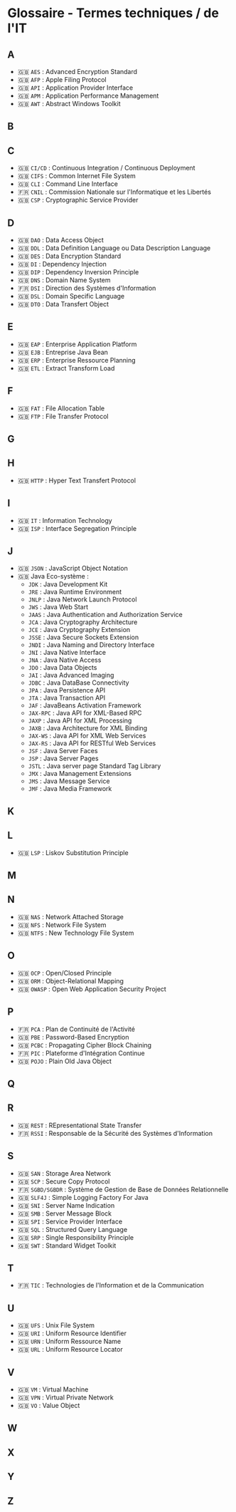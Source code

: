 # Glossaire - Termes techniques / de l'IT

## A

* :uk: `AES` : Advanced Encryption Standard
* :uk: `AFP` : Apple Filing Protocol
* :uk: `API` : Application Provider Interface
* :uk: `APM` : Application Performance Management
* :uk: `AWT` : Abstract Windows Toolkit

## B

## C

* :uk: `CI/CD` : Continuous Integration / Continuous Deployment
* :uk: `CIFS` : Common Internet File System
* :uk: `CLI` : Command Line Interface
* :fr: `CNIL` : Commission Nationale sur l'Informatique et les Libertés
* :uk: `CSP` : Cryptographic Service Provider

## D

* :uk: `DAO` : Data Access Object
* :uk: `DDL` : Data Definition Language ou Data Description Language
* :uk: `DES` : Data Encryption Standard
* :uk: `DI` : Dependency Injection
* :uk: `DIP` : Dependency Inversion Principle
* :uk: `DNS` : Domain Name System
* :fr: `DSI` : Direction des Systèmes d'Information
* :uk: `DSL` : Domain Specific Language
* :uk: `DTO` : Data Transfert Object

## E

* :uk: `EAP` : Enterprise Application Platform
* :uk: `EJB` : Entreprise Java Bean
* :uk: `ERP` : Enterprise Ressource Planning
* :uk: `ETL` : Extract Transform Load

## F

* :uk: `FAT` : File Allocation Table
* :uk: `FTP` : File Transfer Protocol

## G

## H

* :uk: `HTTP` : Hyper Text Transfert Protocol

## I

* :uk: `IT` : Information Technology
* :uk: `ISP` : Interface Segregation Principle

## J

* :uk: `JSON` : JavaScript Object Notation
* :uk: Java Eco-système :
  * `JDK` : Java Development Kit
  * `JRE` : Java Runtime Environment
  * `JNLP` : Java Network Launch Protocol
  * `JWS` : Java Web Start
  * `JAAS` : Java Authentication and Authorization Service
  * `JCA` : Java Cryptography Architecture
  * `JCE` : Java Cryptography Extension
  * `JSSE` : Java Secure Sockets Extension
  * `JNDI` : Java Naming and Directory Interface
  * `JNI` : Java Native Interface
  * `JNA` : Java Native Access
  * `JDO` : Java Data Objects
  * `JAI` : Java Advanced Imaging
  * `JDBC` : Java DataBase Connectivity
  * `JPA` : Java Persistence API
  * `JTA` : Java Transaction API
  * `JAF` : JavaBeans Activation Framework
  * `JAX-RPC` : Java API for XML-Based RPC
  * `JAXP` : Java API for XML Processing
  * `JAXB` : Java Architecture for XML Binding
  * `JAX-WS` : Java API for XML Web Services
  * `JAX-RS` : Java API for RESTful Web Services
  * `JSF` : Java Server Faces
  * `JSP` : Java Server Pages
  * `JSTL` : Java server page Standard Tag Library
  * `JMX` : Java Management Extensions
  * `JMS` : Java Message Service
  * `JMF` : Java Media Framework

## K

## L

* :uk: `LSP` : Liskov Substitution Principle

## M

## N

* :uk: `NAS` : Network Attached Storage
* :uk: `NFS` : Network File System
* :uk: `NTFS` : New Technology File System

## O

* :uk: `OCP` : Open/Closed Principle
* :uk: `ORM` : Object-Relational Mapping
* :uk: `OWASP` : Open Web Application Security Project

## P

* :fr: `PCA` : Plan de Continuité de l'Activité
* :uk: `PBE` : Password-Based Encryption
* :uk: `PCBC` : Propagating Cipher Block Chaining
* :fr: `PIC` : Plateforme d'Intégration Continue
* :uk: `POJO` : Plain Old Java Object

## Q

## R

* :uk: `REST` : REpresentational State Transfer
* :fr: `RSSI` : Responsable de la Sécurité des Systèmes d'Information

## S

* :uk: `SAN` : Storage Area Network
* :uk: `SCP` : Secure Copy Protocol
* :fr: `SGBD/SGBDR` : Système de Gestion de Base de Données Relationnelle
* :uk: `SLF4J` : Simple Logging Factory For Java
* :uk: `SNI` : Server Name Indication
* :uk: `SMB` : Server Message Block
* :uk: `SPI` : Service Provider Interface
* :uk: `SQL` : Structured Query Language
* :uk: `SRP` : Single Responsibility Principle
* :uk: `SWT` : Standard Widget Toolkit

## T

* :fr: `TIC` : Technologies de l'Information et de la Communication

## U

* :uk: `UFS` : Unix File System
* :uk: `URI` : Uniform Resource Identifier
* :uk: `URN` : Uniform Ressource Name
* :uk: `URL` : Uniform Resource Locator

## V

* :uk: `VM` : Virtual Machine
* :uk: `VPN` : Virtual Private Network
* :uk: `VO` : Value Object

## W

## X

## Y

## Z
